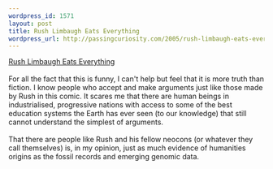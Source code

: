 ```yaml
--- 
wordpress_id: 1571
layout: post
title: Rush Limbaugh Eats Everything
wordpress_url: http://passingcuriosity.com/2005/rush-limbaugh-eats-everything/
---
```

<a href="http://www.e-sheep.com/rusheats/">Rush Limbaugh Eats Everything</a>
<br />
<br />For all the fact that this is funny, I can't help but feel that it is more truth than fiction. I know people who accept and make arguments just like those made by Rush in this comic. It scares me that there are human beings in industrialised, progressive nations with access to some of the best education systems the Earth has ever seen (to our knowledge) that still cannot understand the simplest of arguments.
<br />
<br />That there are people like Rush and his fellow neocons (or whatever they call themselves) is, in my opinion, just as much evidence of humanities origins as the fossil records and emerging genomic data.
